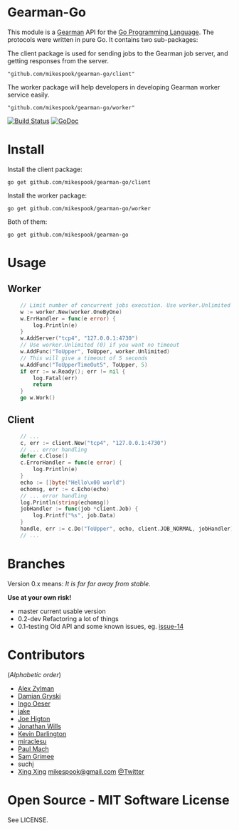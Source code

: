 Gearman-Go
==========

This module is a [Gearman](http://gearman.org/) API for the [Go Programming Language](http://golang.org).
The protocols were written in pure Go. It contains two sub-packages:

The client package is used for sending jobs to the Gearman job server,
and getting responses from the server.

	"github.com/mikespook/gearman-go/client"

The worker package will help developers in developing Gearman worker
service easily.

	"github.com/mikespook/gearman-go/worker"

[![Build Status](https://travis-ci.org/mikespook/gearman-go.png?branch=master)](https://travis-ci.org/mikespook/gearman-go)
[![GoDoc](https://godoc.org/github.com/mikespook/gearman-go?status.png)](https://godoc.org/github.com/mikespook/gearman-go)

Install
=======

Install the client package:
```
go get github.com/mikespook/gearman-go/client
```

Install the worker package:
```
go get github.com/mikespook/gearman-go/worker
```

Both of them:
```
go get github.com/mikespook/gearman-go
```

Usage
=====

## Worker
```go
	// Limit number of concurrent jobs execution. Use worker.Unlimited (0) if you want no limitation.
    w := worker.New(worker.OneByOne)
    w.ErrHandler = func(e error) {
        log.Println(e)
    }
    w.AddServer("tcp4", "127.0.0.1:4730")
    // Use worker.Unlimited (0) if you want no timeout
    w.AddFunc("ToUpper", ToUpper, worker.Unlimited)
	// This will give a timeout of 5 seconds
    w.AddFunc("ToUpperTimeOut5", ToUpper, 5)
	if err := w.Ready(); err != nil {
		log.Fatal(err)
		return
	}
	go w.Work()
```	

## Client
```go
	// ...
	c, err := client.New("tcp4", "127.0.0.1:4730")
    // ... error handling
	defer c.Close()
	c.ErrorHandler = func(e error) {
        log.Println(e)
    }
    echo := []byte("Hello\x00 world")
	echomsg, err := c.Echo(echo)
	// ... error handling
    log.Println(string(echomsg))
    jobHandler := func(job *client.Job) {
        log.Printf("%s", job.Data)
    }
    handle, err := c.Do("ToUpper", echo, client.JOB_NORMAL, jobHandler)
	// ...	
```

Branches
========

Version 0.x means: _It is far far away from stable._

__Use at your own risk!__

 * master current usable version
 * 0.2-dev Refactoring a lot of things
 * 0.1-testing Old API and some known issues, eg. [issue-14](https://github.com/mikespook/gearman-go/issues/14)

Contributors
============

(_Alphabetic order_)
 
 * [Alex Zylman](https://github.com/azylman)
 * [Damian Gryski](https://github.com/dgryski)
 * [Ingo Oeser](https://github.com/nightlyone)
 * [jake](https://github.com/jbaikge)
 * [Joe Higton](https://github.com/draxil)
 * [Jonathan Wills](https://github.com/runningwild)
 * [Kevin Darlington](https://github.com/kdar)
 * [miraclesu](https://github.com/miraclesu)
 * [Paul Mach](https://github.com/paulmach)
 * [Sam Grimee](https://github.com/sgrimee)
 * suchj
 * [Xing Xing](http://mikespook.com) <mikespook@gmail.com> [@Twitter](http://twitter.com/mikespook)

Open Source - MIT Software License
==================================

See LICENSE.
